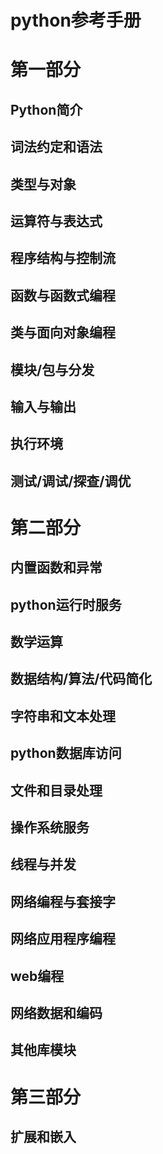 # python参考手册

# 第一部分

## Python简介

## 词法约定和语法

## 类型与对象

## 运算符与表达式

## 程序结构与控制流

## 函数与函数式编程

## 类与面向对象编程

## 模块/包与分发

## 输入与输出

## 执行环境

## 测试/调试/探查/调优

# 第二部分

## 内置函数和异常

## python运行时服务

## 数学运算

## 数据结构/算法/代码简化

## 字符串和文本处理

## python数据库访问

## 文件和目录处理

## 操作系统服务

## 线程与并发

## 网络编程与套接字

## 网络应用程序编程

## web编程

## 网络数据和编码

## 其他库模块

# 第三部分

## 扩展和嵌入


